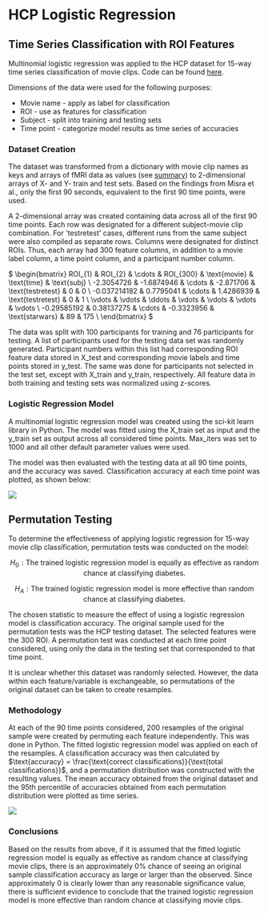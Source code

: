 # HCP Logistic Regression
## Time Series Classification with ROI Features
Multinomial logistic regression was applied to the HCP dataset for 15-way time series classification of movie clips. Code can be found [here](hcp_logreg_indivtime.ipynb).

Dimensions of the data were used for the following purposes:
* Movie name - apply as label for classification
* ROI - use as features for classification
* Subject - split into training and testing sets
* Time point - categorize model results as time series of accuracies

### Dataset Creation
The dataset was transformed from a dictionary with movie clip names as keys and arrays of fMRI data as values (see [summary](hcp_summary.md)) to 2-dimensional arrays of X- and Y- train and test sets. Based on the findings from Misra et al., only the first 90 seconds, equivalent to the first 90 time points, were used. 

A 2-dimensional array was created containing data across all of the first 90 time points. Each row was designated for a different subject-movie clip combination. For 'testretest' cases, different runs from the same subject were also compiled as separate rows. Columns were designated for distinct ROIs. Thus, each array had 300 feature columns, in addition to a movie label column, a time point column, and a participant number column.

$
\begin{bmatrix}
ROI_{1} & ROI_{2} & \cdots & ROI_{300} & \text{movie} & \text{time} & \text{subj} \\
-2.3054726 & -1.6874946 & \cdots & -2.871706 & \text{testretest} & 0 & 0 \\
-0.037214182 & 0.7795041 & \cdots & 1.4286939 & \text{testretest} & 0 & 1 \\
\vdots & \vdots & \ddots & \vdots & \vdots & \vdots & \vdots \\
-0.29585192 & 0.38137275 & \cdots & -0.3323956 & \text{starwars} & 89 & 175 \\
\end{bmatrix}
$

The data was split with 100 participants for training and 76 participants for testing. A list of participants used for the testing data set was randomly generated. Participant numbers within this list had corresponding ROI feature data stored in X_test and corresponding movie labels and time points stored in y_test. The same was done for participants not selected in the test set, except with X_train and y_train, respectively. All feature data in both training and testing sets was normalized using z-scores.

### Logistic Regression Model
A multinomial logistic regression model was created using the sci-kit learn library in Python. The model was fitted using the X_train set as input and the y_train set as output across all considered time points. Max_iters was set to 1000 and all other default parameter values were used. 

The model was then evaluated with the testing data at all 90 time points, and the accuracy was saved. Classification accuracy at each time point was plotted, as shown below:

![](../_build/jupyter_execute/hcp_data/hcp_logreg_indivtime_7_0.png)


## Permutation Testing

To determine the effectiveness of applying logistic regression for 15-way movie clip classification, permutation tests was conducted on the model:

$$
H_{0}: \text{The trained logistic regression model is equally as effective as random chance at classifying diabetes.}
$$

$$
H_{A}: \text{The trained logistic regression model is more effective than random chance at classifying diabetes.}
$$

The chosen statistic to measure the effect of using a logistic regression model is classification accuracy. The original sample used for the permutation tests was the HCP testing dataset. The selected features were the 300 ROI. A permutation test was conducted at each time point considered, using only the data in the testing set that corresponded to that time point.

It is unclear whether this dataset was randomly selected. However, the data within each feature/variable is exchangeable, so permutations of the original dataset can be taken to create resamples. 

### Methodology
At each of the 90 time points considered, 200 resamples of the original sample were created by permuting each feature independently. This was done in Python. The fitted logistic regression model was applied on each of the resamples. A classification accuracy was then calculated by $\text{accuracy} = \frac{\text{correct classifications}}{\text{total classifications}}$, and a permutation distribution was constructed with the resulting values. The mean accuracy obtained from the original dataset and the 95th percentile of accuracies obtained from each permutation distribution were plotted as time series.

![](../_build/html/_images/hcp_logreg_permtest_5_01.png)


### Conclusions
Based on the results from above, if it is assumed that the fitted logistic regression model is equally as effective as random chance at classifying movie clips, there is an approximately 0% chance of seeing an original sample classification accuracy as large or larger than the observed. Since approximately 0 is clearly lower than any reasonable significance value, there is sufficient evidence to conclude that the trained logistic regression model is more effective than random chance at classifying movie clips.

